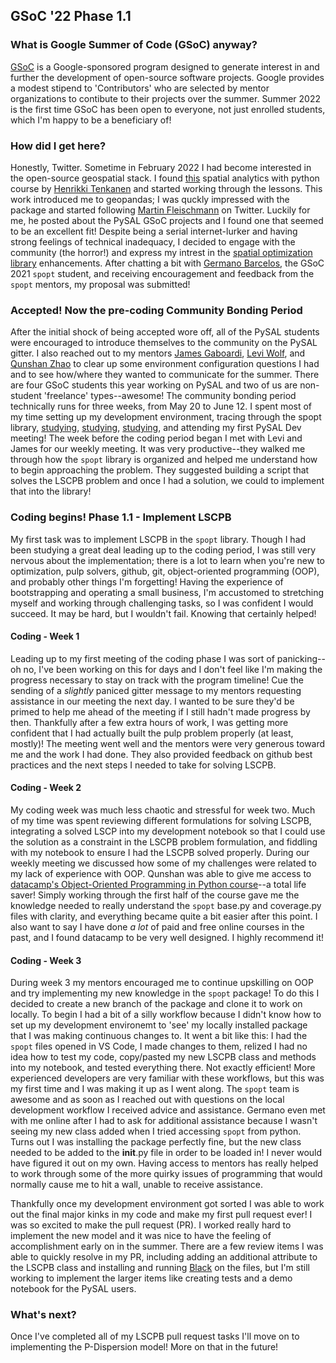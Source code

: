 ## GSoC '22 Phase 1.1

### What is Google Summer of Code (GSoC) anyway?

[GSoC](https://summerofcode.withgoogle.com/) is a Google-sponsored program designed to generate interest in and further the development of open-source software projects. Google provides a modest stipend to 'Contributors' who are selected by mentor organizations to contibute to their projects over the summer. Summer 2022 is the first time GSoC has been open to everyone, not just enrolled students, which I'm happy to be a beneficiary of!

### How did I get here?

Honestly, Twitter. Sometime in February 2022 I had become interested in the open-source geospatial stack. I found [this](https://spatial-analytics.readthedocs.io/en/latest/course-info/introduction.html) spatial analytics with python course by [Henrikki Tenkanen](https://github.com/HTenkanen) and started working through the lessons. This work introduced me to geopandas; I was quckly impressed with the package and started following [Martin Fleischmann](https://github.com/martinfleis) on Twitter. Luckily for me, he posted about the PySAL GSoC projects and I found one that seemed to be an excellent fit! Despite being a serial internet-lurker and having strong feelings of technical inadequacy, I decided to engage with the community (the horror!) and express my intrest in the [spatial optimization library](https://pysal.org/spopt/) enhancements. After chatting a bit with [Germano Barcelos](https://gegen07.github.io/#/), the GSoC 2021 `spopt` student, and receiving encouragement and feedback from the `spopt` mentors, my proposal was submitted! 

### Accepted! Now the pre-coding Community Bonding Period

After the initial shock of being accepted wore off, all of the PySAL students were encouraged to introduce themselves to the community on the PySAL gitter. I also reached out to my mentors [James Gaboardi](https://github.com/jGaboardi), [Levi Wolf](https://github.com/ljwolf), and [Qunshan Zhao](https://github.com/qszhao) to clear up some environment configuration questions I had and to see how/where they wanted to communicate for the summer. There are four GSoC students this year working on PySAL and two of us are non-student 'freelance' types--awesome! The community bonding period technically runs for three weeks, from May 20 to June 12. I spent most of my time setting up my development environment, tracing through the spopt library, [studying](https://link.springer.com/book/10.1007/978-3-319-99846-6), [studying](https://www.wiley.com/en-us/Business+Site+Selection%2C+Location+Analysis+and+GIS-p-9780470191064), [studying](https://link.springer.com/chapter/10.1007/978-3-030-58232-6_7), and attending my first PySAL Dev meeting! The week before the coding period began I met with Levi and James for our weekly meeting. It was very productive--they walked me through how the `spopt` library is organized and helped me understand how to begin approaching the problem. They suggested building a script that solves the LSCPB problem and once I had a solution, we could to implement that into the library!

### Coding begins! Phase 1.1 - Implement LSCPB 

My first task was to implement LSCPB in the `spopt` library. Though I had been studying a great deal leading up to the coding period, I was still very nervous about the implementation; there is a lot to learn when you're new to optimization, pulp solvers, github, git, object-oriented programming (OOP), and probably other things I'm forgetting! Having the experience of bootstrapping and operating a small business, I'm accustomed to stretching myself and working through challenging tasks, so I was confident I would succeed. It may be hard, but I wouldn't fail. Knowing that certainly helped! 

#### Coding - Week 1

Leading up to my first meeting of the coding phase I was sort of panicking--oh no, I've been working on this for days and I don't feel like I'm making the progress necessary to stay on track with the program timeline! Cue the sending of a *slightly* paniced gitter message to my mentors requesting assistance in our meeting the next day. I wanted to be sure they'd be primed to help me ahead of the meeting if I still hadn't made progress by then. Thankfully after a few extra hours of work, I was getting more confident that I had actually built the pulp problem properly (at least, mostly)! The meeting went well and the mentors were very generous toward me and the work I had done. They also provided feedback on github best practices and the next steps I needed to take for solving LSCPB. 

#### Coding - Week 2

My coding week was much less chaotic and stressful for week two. Much of my time was spent reviewing different formulations for solving LSCPB, integrating a solved LSCP into my development notebook so that I could use the solution as a constraint in the LSCPB problem formulation, and fiddling with my notebook to ensure I had the LSCPB solved properly. During our weekly meeting we discussed how some of my challenges were related to my lack of experience with OOP. Qunshan was able to give me access to [datacamp's Object-Oriented Programming in Python course](https://app.datacamp.com/learn/courses/object-oriented-programming-in-python)--a total life saver! Simply working through the first half of the course gave me the knowledge needed to really understand the `spopt` base.py and coverage.py files with clarity, and everything became quite a bit easier after this point. I also want to say I have done *a lot* of paid and free online courses in the past, and I found datacamp to be very well designed. I highly recommend it!  

#### Coding - Week 3

During week 3 my mentors encouraged me to continue upskilling on OOP and try implementing my new knowledge in the `spopt` package! To do this I decided to create a new branch of the package and clone it to work on locally. To begin I had a bit of a silly workflow because I didn't know how to set up my development environemt to 'see' my locally installed package that I was making continuous changes to. It went a bit like this: I had the `spopt` files opened in VS Code, I made changes to them, relized I had no idea how to test my code, copy/pasted my new LSCPB class and methods into my notebook, and tested everything there. Not exactly efficient! More experienced developers are very familiar with these workflows, but this was my first time and I was making it up as I went along. The `spopt` team is awesome and as soon as I reached out with questions on the local development workflow I received advice and assistance. Germano even met with me online after I had to ask for additional assistance because I wasn't seeing my new class added when I tried accessing `spopt` from python. Turns out I was installing the package perfectly fine, but the new class needed to be added to the __init__.py file in order to be loaded in! I never would have figured it out on my own. Having access to mentors has really helped to work through some of the more quirky issues of programming that would normally cause me to hit a wall, unable to receive assistance. 

Thankfully once my development environment got sorted I was able to work out the final major kinks in my code and make my first pull request ever! I was so excited to make the pull request (PR). I worked really hard to implement the new model and it was nice to have the feeling of accomplishment early on in the summer. There are a few review items I was able to quickly resolve in my PR, including adding an additional attribute to the LSCPB class and installing and running [Black](https://black.readthedocs.io/en/stable/) on the files, but I'm still working to implement the larger items like creating tests and a demo notebook for the PySAL users. 

### What's next?

Once I've completed all of my LSCPB pull request tasks I'll move on to implementing the P-Dispersion model! More on that in the future!




